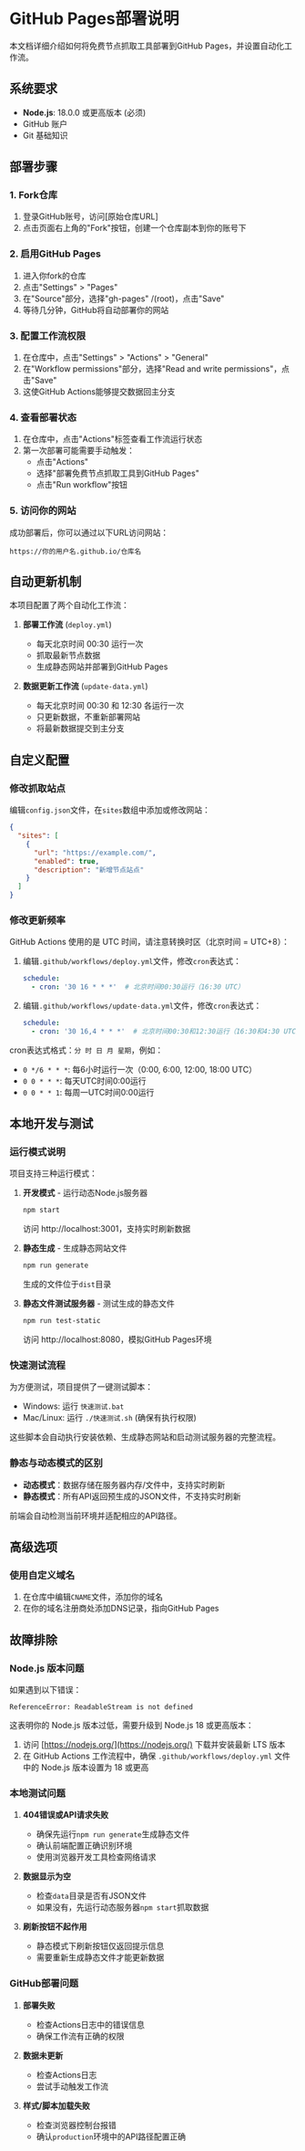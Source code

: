 # GitHub Pages部署说明

本文档详细介绍如何将免费节点抓取工具部署到GitHub Pages，并设置自动化工作流。

## 系统要求

- **Node.js**: 18.0.0 或更高版本 (必须)
- GitHub 账户
- Git 基础知识

## 部署步骤

### 1. Fork仓库

1. 登录GitHub账号，访问[原始仓库URL]
2. 点击页面右上角的"Fork"按钮，创建一个仓库副本到你的账号下

### 2. 启用GitHub Pages

1. 进入你fork的仓库
2. 点击"Settings" > "Pages"
3. 在"Source"部分，选择"gh-pages" /(root)，点击"Save"
4. 等待几分钟，GitHub将自动部署你的网站

### 3. 配置工作流权限

1. 在仓库中，点击"Settings" > "Actions" > "General"
2. 在"Workflow permissions"部分，选择"Read and write permissions"，点击"Save"
3. 这使GitHub Actions能够提交数据回主分支

### 4. 查看部署状态

1. 在仓库中，点击"Actions"标签查看工作流运行状态
2. 第一次部署可能需要手动触发：
   - 点击"Actions"
   - 选择"部署免费节点抓取工具到GitHub Pages"
   - 点击"Run workflow"按钮

### 5. 访问你的网站

成功部署后，你可以通过以下URL访问网站：
```
https://你的用户名.github.io/仓库名
```

## 自动更新机制

本项目配置了两个自动化工作流：

1. **部署工作流** (`deploy.yml`)
   - 每天北京时间 00:30 运行一次
   - 抓取最新节点数据
   - 生成静态网站并部署到GitHub Pages
   
2. **数据更新工作流** (`update-data.yml`)
   - 每天北京时间 00:30 和 12:30 各运行一次
   - 只更新数据，不重新部署网站
   - 将最新数据提交到主分支

## 自定义配置

### 修改抓取站点

编辑`config.json`文件，在`sites`数组中添加或修改网站：

```json
{
  "sites": [
    {
      "url": "https://example.com/",
      "enabled": true,
      "description": "新增节点站点"
    }
  ]
}
```

### 修改更新频率

GitHub Actions 使用的是 UTC 时间，请注意转换时区（北京时间 = UTC+8）：

1. 编辑`.github/workflows/deploy.yml`文件，修改`cron`表达式：
   ```yaml
   schedule:
     - cron: '30 16 * * *'  # 北京时间00:30运行（16:30 UTC）
   ```

2. 编辑`.github/workflows/update-data.yml`文件，修改`cron`表达式：
   ```yaml
   schedule:
     - cron: '30 16,4 * * *'  # 北京时间00:30和12:30运行（16:30和4:30 UTC）
   ```

cron表达式格式：`分 时 日 月 星期`，例如：
- `0 */6 * * *`: 每6小时运行一次（0:00, 6:00, 12:00, 18:00 UTC）
- `0 0 * * *`: 每天UTC时间0:00运行
- `0 0 * * 1`: 每周一UTC时间0:00运行

## 本地开发与测试

### 运行模式说明

项目支持三种运行模式：

1. **开发模式** - 运行动态Node.js服务器
   ```bash
   npm start
   ```
   访问 http://localhost:3001，支持实时刷新数据

2. **静态生成** - 生成静态网站文件
   ```bash
   npm run generate
   ```
   生成的文件位于`dist`目录

3. **静态文件测试服务器** - 测试生成的静态文件
   ```bash
   npm run test-static
   ```
   访问 http://localhost:8080，模拟GitHub Pages环境

### 快速测试流程

为方便测试，项目提供了一键测试脚本：

- Windows: 运行 `快速测试.bat`
- Mac/Linux: 运行 `./快速测试.sh` (确保有执行权限)

这些脚本会自动执行安装依赖、生成静态网站和启动测试服务器的完整流程。

### 静态与动态模式的区别

- **动态模式**：数据存储在服务器内存/文件中，支持实时刷新
- **静态模式**：所有API返回预生成的JSON文件，不支持实时刷新

前端会自动检测当前环境并适配相应的API路径。

## 高级选项

### 使用自定义域名

1. 在仓库中编辑`CNAME`文件，添加你的域名
2. 在你的域名注册商处添加DNS记录，指向GitHub Pages

## 故障排除

### Node.js 版本问题

如果遇到以下错误：
```
ReferenceError: ReadableStream is not defined
```

这表明你的 Node.js 版本过低，需要升级到 Node.js 18 或更高版本：

1. 访问 [https://nodejs.org/](https://nodejs.org/) 下载并安装最新 LTS 版本
2. 在 GitHub Actions 工作流程中，确保 `.github/workflows/deploy.yml` 文件中的 Node.js 版本设置为 18 或更高

### 本地测试问题

1. **404错误或API请求失败**
   - 确保先运行`npm run generate`生成静态文件
   - 确认前端配置正确识别环境
   - 使用浏览器开发工具检查网络请求

2. **数据显示为空**
   - 检查`data`目录是否有JSON文件
   - 如果没有，先运行动态服务器`npm start`抓取数据

3. **刷新按钮不起作用**
   - 静态模式下刷新按钮仅返回提示信息
   - 需要重新生成静态文件才能更新数据

### GitHub部署问题

1. **部署失败**
   - 检查Actions日志中的错误信息
   - 确保工作流有正确的权限

2. **数据未更新**
   - 检查Actions日志
   - 尝试手动触发工作流

3. **样式/脚本加载失败**
   - 检查浏览器控制台报错
   - 确认`production`环境中的API路径配置正确 